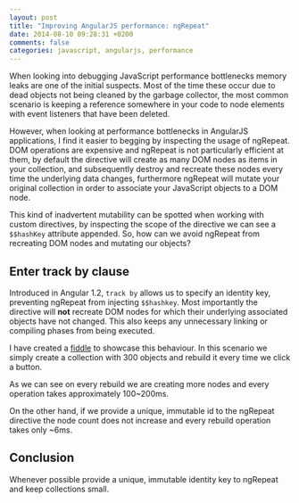 ```yaml
---
layout: post
title: "Improving AngularJS performance: ngRepeat"
date: 2014-08-10 09:28:31 +0200
comments: false
categories: javascript, angularjs, performance
---
```


When looking into debugging JavaScript performance bottlenecks memory leaks are one of the initial suspects. Most of the time these occur due to dead objects not being cleaned by the garbage collector, the most common scenario is keeping a reference somewhere in your code to node elements with event listeners that have been deleted.

However, when looking at performance bottlenecks in AngularJS applications, I find it easier to begging by inspecting the usage of ngRepeat. DOM operations are expensive and ngRepeat is not particularly efficient at them, by default the directive will create as many DOM nodes as items in your collection, and subsequently destroy and recreate these nodes every time the underlying data changes, furthermore ngRepeat will mutate your original collection in order to associate your JavaScript objects to a DOM node.

This kind of inadvertent mutability can be spotted when working with custom directives, by inspecting the scope of the directive we can see a ``$$hashKey`` attribute appended. So, how can we avoid ngRepeat from recreating DOM nodes and mutating our objects?

## Enter track by clause

Introduced in Angular 1.2, ``track by`` allows us to specify an identity key, preventing ngRepeat from injecting ``$$hashkey``. Most importantly the directive will **not** recreate DOM nodes for which their underlying associated objects have not changed. This also keeps any unnecessary linking or compiling phases from being executed.

I have created a [fiddle](http://jsfiddle.net/gbonfant/Mrn66/6/) to showcase this behaviour. In this scenario we simply create a collection with 300 objects and rebuild it every time we click a button.


As we can see on every rebuild we are creating more nodes and every operation takes approximately 100~200ms.

On the other hand, if we provide a unique, immutable id to the ngRepeat directive the node count does not increase and every rebuild operation takes only ~6ms.

## Conclusion

Whenever possible provide a unique, immutable identity key to ngRepeat and keep collections small.
